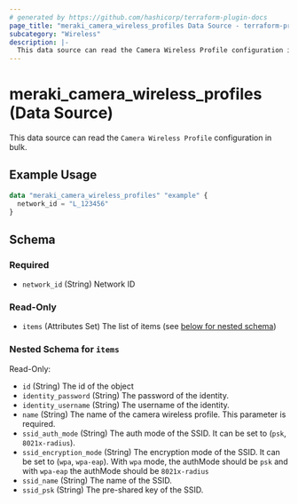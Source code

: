 ```yaml
---
# generated by https://github.com/hashicorp/terraform-plugin-docs
page_title: "meraki_camera_wireless_profiles Data Source - terraform-provider-meraki"
subcategory: "Wireless"
description: |-
  This data source can read the Camera Wireless Profile configuration in bulk.
---
```


# meraki_camera_wireless_profiles (Data Source)

This data source can read the `Camera Wireless Profile` configuration in bulk.

## Example Usage

```terraform
data "meraki_camera_wireless_profiles" "example" {
  network_id = "L_123456"
}
```

<!-- schema generated by tfplugindocs -->
## Schema

### Required

- `network_id` (String) Network ID

### Read-Only

- `items` (Attributes Set) The list of items (see [below for nested schema](#nestedatt--items))

<a id="nestedatt--items"></a>
### Nested Schema for `items`

Read-Only:

- `id` (String) The id of the object
- `identity_password` (String) The password of the identity.
- `identity_username` (String) The username of the identity.
- `name` (String) The name of the camera wireless profile. This parameter is required.
- `ssid_auth_mode` (String) The auth mode of the SSID. It can be set to (`psk`, `8021x-radius`).
- `ssid_encryption_mode` (String) The encryption mode of the SSID. It can be set to (`wpa`, `wpa-eap`). With `wpa` mode, the authMode should be `psk` and with `wpa-eap` the authMode should be `8021x-radius`
- `ssid_name` (String) The name of the SSID.
- `ssid_psk` (String) The pre-shared key of the SSID.
